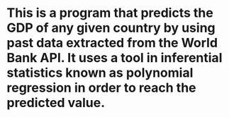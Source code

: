 # This is a program that predicts the GDP of any given country by using past data extracted from the World Bank API. It uses a tool in inferential statistics known as polynomial regression in order to reach the predicted value.
